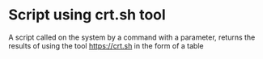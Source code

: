 # Script using crt.sh tool
 A script called on the system by a command with a parameter, returns the results of using the tool https://crt.sh in the form of a table 

